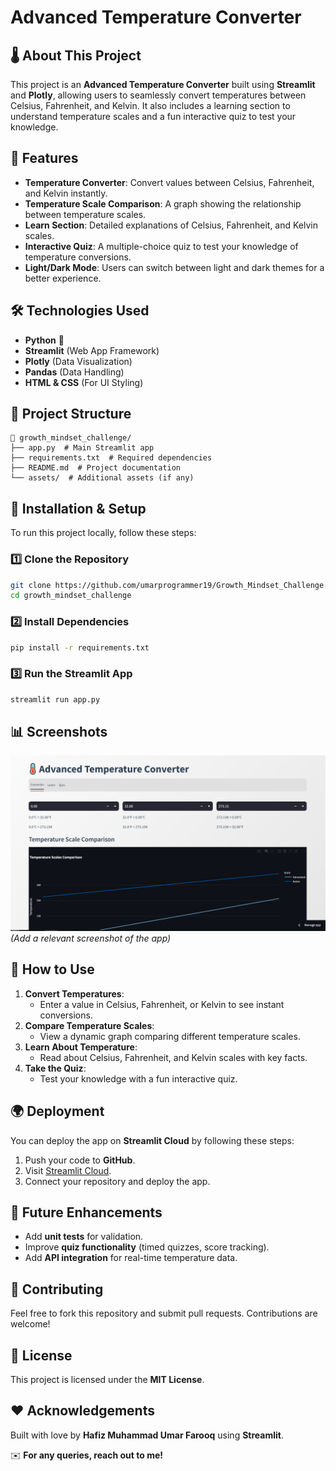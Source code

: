 # Advanced Temperature Converter

## 🌡️ About This Project
This project is an **Advanced Temperature Converter** built using **Streamlit** and **Plotly**, allowing users to seamlessly convert temperatures between Celsius, Fahrenheit, and Kelvin. It also includes a learning section to understand temperature scales and a fun interactive quiz to test your knowledge.

## 🚀 Features
- **Temperature Converter**: Convert values between Celsius, Fahrenheit, and Kelvin instantly.
- **Temperature Scale Comparison**: A graph showing the relationship between temperature scales.
- **Learn Section**: Detailed explanations of Celsius, Fahrenheit, and Kelvin scales.
- **Interactive Quiz**: A multiple-choice quiz to test your knowledge of temperature conversions.
- **Light/Dark Mode**: Users can switch between light and dark themes for a better experience.

## 🛠️ Technologies Used
- **Python** 🐍
- **Streamlit** (Web App Framework)
- **Plotly** (Data Visualization)
- **Pandas** (Data Handling)
- **HTML & CSS** (For UI Styling)

## 📂 Project Structure
```
📂 growth_mindset_challenge/
├── app.py  # Main Streamlit app
├── requirements.txt  # Required dependencies
├── README.md  # Project documentation
└── assets/  # Additional assets (if any)
```

## 🔧 Installation & Setup
To run this project locally, follow these steps:

### 1️⃣ **Clone the Repository**
```bash
git clone https://github.com/umarprogrammer19/Growth_Mindset_Challenge.git
cd growth_mindset_challenge
```

### 2️⃣ **Install Dependencies**
```bash
pip install -r requirements.txt
```

### 3️⃣ **Run the Streamlit App**
```bash
streamlit run app.py
```

## 📊 Screenshots
![App Screenshot](assets/screenshot.png) *(Add a relevant screenshot of the app)*

## 📝 How to Use
1. **Convert Temperatures**:
   - Enter a value in Celsius, Fahrenheit, or Kelvin to see instant conversions.
2. **Compare Temperature Scales**:
   - View a dynamic graph comparing different temperature scales.
3. **Learn About Temperature**:
   - Read about Celsius, Fahrenheit, and Kelvin scales with key facts.
4. **Take the Quiz**:
   - Test your knowledge with a fun interactive quiz.

## 🌍 Deployment
You can deploy the app on **Streamlit Cloud** by following these steps:
1. Push your code to **GitHub**.
2. Visit [Streamlit Cloud](https://share.streamlit.io/).
3. Connect your repository and deploy the app.

## 🎯 Future Enhancements
- Add **unit tests** for validation.
- Improve **quiz functionality** (timed quizzes, score tracking).
- Add **API integration** for real-time temperature data.

## 🤝 Contributing
Feel free to fork this repository and submit pull requests. Contributions are welcome!

## 📜 License
This project is licensed under the **MIT License**.

## ❤️ Acknowledgements
Built with love by **Hafiz Muhammad Umar Farooq** using **Streamlit**. 

✉️ **For any queries, reach out to me!**
